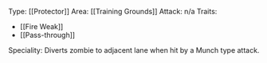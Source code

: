 Type: [[Protector]]
Area: [[Training Grounds]]
Attack: n/a
Traits:
- [[Fire Weak]]
- [[Pass-through]]

Speciality: Diverts zombie to adjacent lane when hit by a Munch type attack.